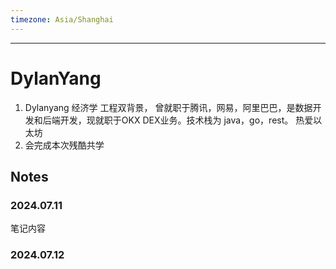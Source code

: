 ```yaml
---
timezone: Asia/Shanghai
---
```

---

# DylanYang

1. Dylanyang 经济学 工程双背景， 曾就职于腾讯，网易，阿里巴巴，是数据开发和后端开发，现就职于OKX DEX业务。技术栈为 java，go，rest。 热爱以太坊 
2. 会完成本次残酷共学

## Notes

<!-- Content_START -->

### 2024.07.11

笔记内容

### 2024.07.12

<!-- Content_END -->
